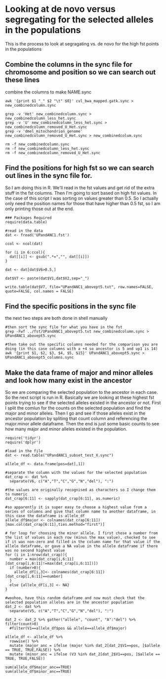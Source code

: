 # Looking at de novo versus segregating for the selected alleles in the populations
This is the process to look at segragating vs. de novo for the high fst points in the populations

## Combine the columns in the sync file for chromosome and position so we can search out these lines
combine the columns to make NAME.sync
```
awk '{print $1 "_" $2 "\t" $0}' cvl_bwa_mapped.gatk.sync > new_combinedcolumn.sync

grep -v 'Het' new_combinedcolumn.sync > new_combinedcolumn_less_het.sync
grep -v 'U' new_combinedcolumn_less_het.sync > new_combinedcolumn_removed_U_Het.sync
grep -v 'dmel_mitochondrion_genome' new_combinedcolumn_removed_U_Het.sync > new_combinedcolum.sync

rm -f new_combinedcolumn.sync
rm -f new_combinedcolumn_less_het.sync
rm -f new_combinedcolumn_removed_U_Het.sync
```
## Find the positions for high fst so we can search out lines in the sync file for. 
So I am doing this in R. We'll read in the fst values and get rid of the extra stuff in the fst columns. Then I'm going to sort based on high fst values. In the case of this script I was sorting on values greater than 0.5. So I actually only need the position names for those that have higher than 0.5 fst, so I am only printing those out at the end. 
```
### Packages Required 
require(data.table)

#read in the data
dat <- fread('UPandANC1.fst')

ccol <- ncol(dat)

for (i in 6:ccol){
  dat[[i]] <- gsub(".*=","", dat[[i]])
}

dat <- dat[dat$V6>0.5,]

dat$V7 <- paste(dat$V1,dat$V2,sep="_")

write.table(dat$V7, file="UPandANC1_abovept5.txt", row.names=FALSE, quote=FALSE, col.names = FALSE)
```
## Find the specific positions in the sync file 
the next two steps are both done in shell manually
```
#then sort the sync file for what you have in the fst
grep -Fwf ../fst/UPandANC1_abovept5.txt new_combinedcolumn.sync > UPandANC1_abovept5.sync

#then take out the specific columns needed for the comparison you are doing (in this case columns with a +4 so ancestor is 5 and up1 is 14)
awk '{print $1, $2, $3, $4, $5, $15}' UPandANC1_abovept5.sync > UPandANC1_abovept5_columns.sync
```

## Make the data frame of major and minor alleles and look how many exist in the ancestor
So we are comparing the selected population to the ancestor in each case. So the next script is run in R. Basically we are looking at these highest fst points trying to see if the selected alleles existed in the ancestor or not. First I split the comlun for the counts on the selected population and find the major and minor alleles. Then I go and see if those alleles exist in the ancestor population by spliting that count column and referencing the major.minor allele dataframe. Then the end is just some basic counts to see how many major and minor alleles existed in the population. 
```
require('tidyr')
require('dplyr')

#load in the file
dat <- read.table("UPandANC1_subset_test_X.sync")

allele_df <- data.frame(pos=dat[,1])

#separate the column with the values for the selected population
dat_crap <- dat %>% 
  separate(V6, c("A","T","C","G","N","del"), ":")

#the values are originally recognised as characters so I change them to numeric
dat_crap[6:11] <- sapply(dat_crap[6:11], as.numeric)

#so apparently it is super easy to choose a highest value from a series of columns and give that column name to another dataframe, in this case the dataframe is allele_df
allele_df$major <- colnames(dat_crap[6:11])[max.col(dat_crap[6:11],ties.method="first")]

# for loop for choosing the minor allele. I first chose a number from the list of values in each row (minus the max value), checked to see if it was non-zero and filled in the column name for that value if the allele dataframe, or gave a NA value in the allele dataframe if there was no second highest value
for (i in 1:nrow(dat_crap)){
  number = max(dat_crap[i,6:11][dat_crap[i,6:11]!=max(dat_crap[i,6:11])])
  if (number>0){
    allele_df[i,3]<- colnames(dat_crap[6:11])[dat_crap[i,6:11]==number]
  }
  else {allele_df[i,3] <- NA}
}

#woohoo, have this random dataframe and now must check that the selected population alleles are in the ancestor population
dat_2 <- dat %>% 
  separate(V5, c("A","T","C","G","N","del"), ":")

dat_2 <- dat_2 %>% gather("allele", "count", "A":"del") %>% filter(count>0)
  #filter(V1==allele_df$pos && allele==allele_df$major)
  
allele_df <- allele_df %>%
  rowwise() %>% 
  mutate (major_anc = ifelse (major %in% dat_2[dat_2$V1==pos, ]$allele == TRUE, TRUE,FALSE)) %>%
  mutate (minor_anc = ifelse (V3 %in% dat_2[dat_2$V1==pos, ]$allele == TRUE, TRUE,FALSE))

sum(allele_df$major_anc==TRUE)
sum(allele_df$minor_anc==TRUE)

```
